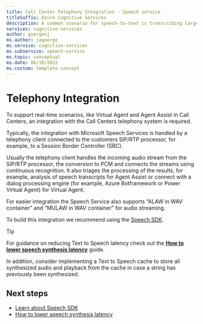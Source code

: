```yaml
---
title: Call Center Telephony Integration - Speech service
titleSuffix: Azure Cognitive Services
description: A common scenario for speech-to-text is transcribing large volumes of telephony data that come from various systems, such as interactive voice response (IVR) in real-time. This requires an integration with the Telephony System used.
services: cognitive-services
author: goergenj
ms.author: jagoerge
ms.service: cognitive-services
ms.subservice: speech-service
ms.topic: conceptual
ms.date: 08/10/2022
ms.custom: template-concept
---
```


# Telephony Integration

To support real-time scenarios, like Virtual Agent and Agent Assist in Call Centers, an integration with the Call Centers telephony system is required.

Typically, the integration with Microsoft Speech Services is handled by a telephony client connected to the customers SIP/RTP processor, for example, to a Session Border Controller (SBC).

Usually the telephony client handles the incoming audio stream from the SIP/RTP processor, the conversion to PCM and connects the streams using continuous recognition. It also triages the processing of the results, for example, analysis of speech transcripts for Agent Assist or connect with a dialog processing engine (for example, Azure Botframework or Power Virtual Agent) for Virtual Agent.

For easier integration the Speech Service also supports “ALAW in WAV container” and “MULAW in WAV container” for audio streaming.

To build this integration we recommend using the [Speech SDK](/azure/cognitive-services/speech-service/speech-sdk).


> [!TIP]
> For guidance on reducing Text to Speech latency check out the **[How to lower speech synthesis latency](/azure/cognitive-services/speech-service/how-to-lower-speech-synthesis-latency?pivots=programming-language-csharp)** guide.
> 
> In addition, consider implementing a Text to Speech cache to store all synthesized audio and playback from the cache in case a string has previously been synthesized.

## Next steps

* [Learn about Speech SDK](/azure/cognitive-services/speech-service/speech-sdk)
* [How to lower speech synthesis latency](/azure/cognitive-services/speech-service/how-to-lower-speech-synthesis-latency)